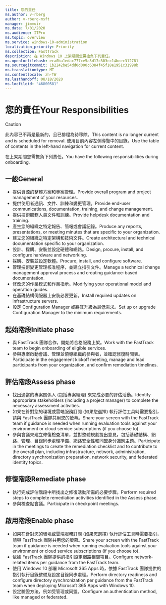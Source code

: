 ```yaml
---
title: 您的責任
ms.author: v-rberg
author: v-rberg-msft
manager: jimmuir
ms.date: 7/01/2020
ms.audience: ITPro
ms.topic: overview
ms.service: windows-10-administration
localization_priority: Priority
ms.collection: FastTrack
description: 在 Windows 10 上架期間您需擔負下列責任。
ms.openlocfilehash: eca0ba1edac777ce5a3d17c303cc14bcec312781
ms.sourcegitcommit: 1b2242be54dd0d000c6384f45f18e1951c31998b
ms.translationtype: MT
ms.contentlocale: zh-TW
ms.lasthandoff: 08/18/2020
ms.locfileid: "46800581"
---
```

# <a name="your-responsibilities"></a><span data-ttu-id="19a8d-103">您的責任</span><span class="sxs-lookup"><span data-stu-id="19a8d-103">Your Responsibilities</span></span>
> [!CAUTION]
> <span data-ttu-id="19a8d-104">此內容已不再是最新的，且已排程為待移除。</span><span class="sxs-lookup"><span data-stu-id="19a8d-104">This content is no longer current and is scheduled for removal.</span></span> <span data-ttu-id="19a8d-105">使用目前內容左側導覽中的目錄。</span><span class="sxs-lookup"><span data-stu-id="19a8d-105">Use the table of contents in the left-hand navigation for current content.</span></span>

<span data-ttu-id="19a8d-106">在上架期間您需擔負下列責任。</span><span class="sxs-lookup"><span data-stu-id="19a8d-106">You have the following responsibilities during onboarding.</span></span>

## <a name="general"></a><span data-ttu-id="19a8d-107">一般</span><span class="sxs-lookup"><span data-stu-id="19a8d-107">General</span></span>

- <span data-ttu-id="19a8d-108">提供資源的整體方案和專案管理。</span><span class="sxs-lookup"><span data-stu-id="19a8d-108">Provide overall program and project management of your resources.</span></span>
- <span data-ttu-id="19a8d-109">提供使用者通訊、文件、訓練和變更管理。</span><span class="sxs-lookup"><span data-stu-id="19a8d-109">Provide end-user communications, documentation, training, and change management.</span></span>
- <span data-ttu-id="19a8d-110">提供技術服務人員文件和訓練。</span><span class="sxs-lookup"><span data-stu-id="19a8d-110">Provide helpdesk documentation and training.</span></span>
- <span data-ttu-id="19a8d-111">產生您的組織之特定報告、簡報或會議記錄。</span><span class="sxs-lookup"><span data-stu-id="19a8d-111">Produce any reports, presentations, or meeting minutes that are specific to your organization.</span></span>
- <span data-ttu-id="19a8d-112">建立您的組織之特定架構和技術文件。</span><span class="sxs-lookup"><span data-stu-id="19a8d-112">Create architectural and technical documentation specific to your organization.</span></span>
- <span data-ttu-id="19a8d-113">設計、採購、安裝並設定硬體和網路。</span><span class="sxs-lookup"><span data-stu-id="19a8d-113">Design, procure, install, and configure hardware and networking.</span></span>
- <span data-ttu-id="19a8d-114">採購、安裝並設定軟體。</span><span class="sxs-lookup"><span data-stu-id="19a8d-114">Procure, install, and configure software.</span></span>
- <span data-ttu-id="19a8d-115">管理技術變更管理核准程序，並建立指引文件。</span><span class="sxs-lookup"><span data-stu-id="19a8d-115">Manage a technical change management approval process and creating guidance-based documentation.</span></span>
- <span data-ttu-id="19a8d-116">修改您的作業模式和作業指示。</span><span class="sxs-lookup"><span data-stu-id="19a8d-116">Modifying your operational model and operation guides.</span></span>
- <span data-ttu-id="19a8d-117">在基礎結構伺服器上安裝必要更新。</span><span class="sxs-lookup"><span data-stu-id="19a8d-117">Install required updates on infrastructure servers.</span></span>
- <span data-ttu-id="19a8d-118">設定 Configuration Manager 或將其升級為最低需求。</span><span class="sxs-lookup"><span data-stu-id="19a8d-118">Set up or upgrade Configuration Manager to the minimum requirements.</span></span>

## <a name="initiate-phase"></a><span data-ttu-id="19a8d-119">起始階段</span><span class="sxs-lookup"><span data-stu-id="19a8d-119">Initiate phase</span></span>

- <span data-ttu-id="19a8d-120">與 FastTrack 團隊合作，開始將合格服務上架。</span><span class="sxs-lookup"><span data-stu-id="19a8d-120">Work with the FastTrack team to begin onboarding of eligible services.</span></span>
- <span data-ttu-id="19a8d-121">參與專案啟動會議、管理並領導組織的參與者，並確認修復時間表。</span><span class="sxs-lookup"><span data-stu-id="19a8d-121">Participate in the engagement kickoff meeting, manage and lead participants from your organization, and confirm remediation timelines.</span></span>

## <a name="assess-phase"></a><span data-ttu-id="19a8d-122">評估階段</span><span class="sxs-lookup"><span data-stu-id="19a8d-122">Assess phase</span></span>

- <span data-ttu-id="19a8d-123">找出適當的專案關係人 (包括專案經理) 來完成必要的評估活動。</span><span class="sxs-lookup"><span data-stu-id="19a8d-123">Identify appropriate stakeholders (including a project manager) to complete the necessary assessment activities.</span></span>
- <span data-ttu-id="19a8d-124">如果在針對您的環境或雲端服務訂閱 (如果您選擇) 執行評估工具時需要指引，請與 FastTrack 團隊共用您的螢幕。</span><span class="sxs-lookup"><span data-stu-id="19a8d-124">Share your screen with the FastTrack team if guidance is needed when running evaluation tools against your environment or cloud service subscriptions (if you choose to).</span></span>
- <span data-ttu-id="19a8d-125">參與會議來建立修復檢查清單，並對整體規劃提出意見，包括基礎結構、網路、管理、目錄同步處理準備、網路安全性和同盟身分識別主題。</span><span class="sxs-lookup"><span data-stu-id="19a8d-125">Participate in the meetings to create the remediation checklist and to contribute to the overall plan, including infrastructure, network, administration, directory synchronization preparation, network security, and federated identity topics.</span></span>

## <a name="remediate-phase"></a><span data-ttu-id="19a8d-126">修復階段</span><span class="sxs-lookup"><span data-stu-id="19a8d-126">Remediate phase</span></span>

- <span data-ttu-id="19a8d-127">執行完成評估階段中所找出之修復活動所需的必要步驟。</span><span class="sxs-lookup"><span data-stu-id="19a8d-127">Perform required steps to complete remediation activities identified in the Assess phase.</span></span>
- <span data-ttu-id="19a8d-128">參與檢查點會議。</span><span class="sxs-lookup"><span data-stu-id="19a8d-128">Participate in checkpoint meetings.</span></span>

## <a name="enable-phase"></a><span data-ttu-id="19a8d-129">啟用階段</span><span class="sxs-lookup"><span data-stu-id="19a8d-129">Enable phase</span></span>

- <span data-ttu-id="19a8d-130">如果在針對您的環境或雲端服務訂閱 (如果您選擇) 執行評估工具時需要指引，請與 FastTrack 團隊共用您的螢幕。</span><span class="sxs-lookup"><span data-stu-id="19a8d-130">Share your screen with the FastTrack team if guidance is needed when running evaluation tools against your environment or cloud service subscriptions (if you choose to).</span></span>
- <span data-ttu-id="19a8d-131">依據 FastTrack 團隊提供的指引設定網路相關項目。</span><span class="sxs-lookup"><span data-stu-id="19a8d-131">Configure network-related items per guidance from the FastTrack team.</span></span>
- <span data-ttu-id="19a8d-132">使用 Windows 10 部署 Microsoft 365 Apps 時，依據 FastTrack 團隊提供的指引執行目錄整備及設定目錄同步處理。</span><span class="sxs-lookup"><span data-stu-id="19a8d-132">Perform directory readiness and configure directory synchronization per guidance from the FastTrack team when deploying Microsoft 365 Apps with Windows 10.</span></span>
- <span data-ttu-id="19a8d-133">設定驗證方法，例如受管理或同盟。</span><span class="sxs-lookup"><span data-stu-id="19a8d-133">Configure an authentication method, like managed or federated.</span></span>

